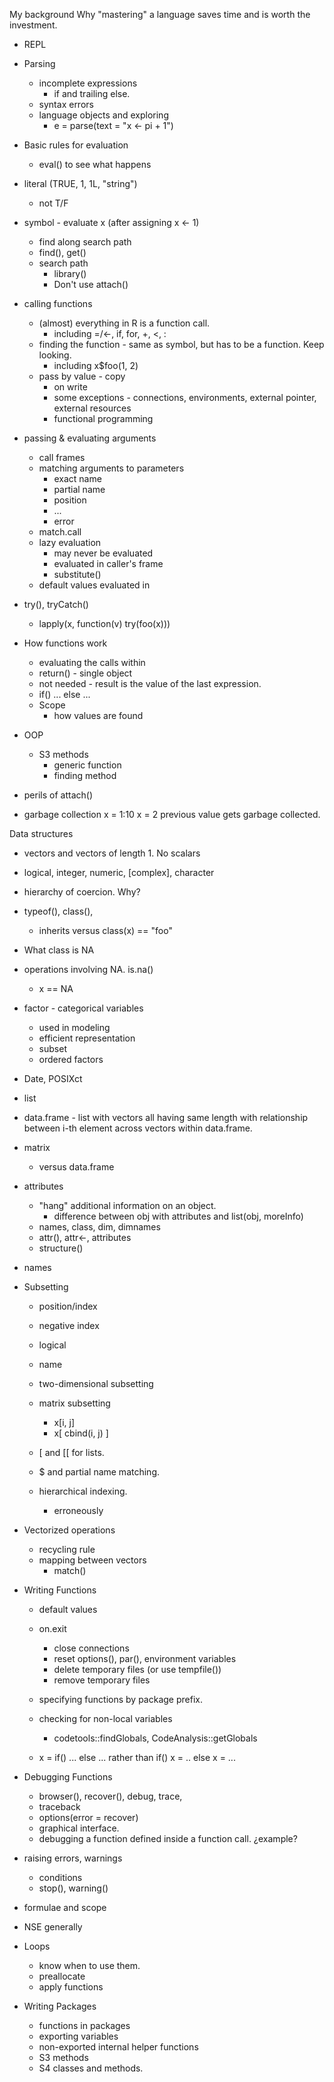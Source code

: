 My background
Why "mastering" a language saves time and is worth the investment.


+ REPL
+ Parsing 
   + incomplete expressions
     + if  and trailing else.
   + syntax errors
   + language objects and exploring
      + e = parse(text = "x <- pi + 1")
     
+ Basic rules for evaluation
  + eval() to see what happens
+ literal  (TRUE, 1, 1L, "string")
  + not T/F
+ symbol - evaluate x (after assigning x <- 1)
  + find along search path
  + find(), get()
  + search path
     + library()
	 + Don't use attach()
+ calling functions  
  + (almost) everything in R is a function call.
     + including =/<-, if, for, +, <, :
  + finding the function - same as symbol, but has to be a function. Keep looking.
     + including x$foo(1, 2)
  + pass by value - copy
     + on write
	 + some exceptions - connections, environments, external pointer, external resources
	 + functional programming
+ passing & evaluating arguments
  + call frames
  + matching arguments to parameters
     + exact name
	 + partial name
	 + position
	 + ...
	 + error
  + match.call
  + lazy evaluation
     + may never be evaluated
	 + evaluated in caller's frame
     + substitute()
  + default values evaluated in 	 
  
+ try(), tryCatch()
    + lapply(x, function(v) try(foo(x)))

+ How functions work
    + evaluating the calls within
	+ return() - single object
	+ not needed - result is the value of the last expression.
	+ if() ... else ...
	+ Scope		 
  	  + how values are found

+ OOP
   + S3 methods
     + generic function
	 + finding method

+ perils of attach()

+ garbage collection
   x = 1:10
   x = 2
   previous value gets garbage collected.

Data structures
 + vectors and vectors of length 1. No scalars
 + logical, integer, numeric, [complex], character
 + hierarchy of coercion. Why?
 + typeof(), class(), 
   + inherits versus class(x) == "foo" 
 + What class is NA
 + operations involving NA. is.na()
    + x == NA
 + factor - categorical variables
    + used in modeling
    + efficient representation
	+ subset
	+ ordered factors
 + Date, POSIXct	
 + list
 + data.frame - list with vectors all having same length with relationship between i-th element
   across vectors within data.frame.
 + matrix
   + versus data.frame
 + attributes
   + "hang" additional information on an object.
     + difference between  obj with attributes and list(obj, moreInfo)
   + names, class, dim, dimnames
   + attr(), attr<-, attributes
   + structure()
 + names
 
+ Subsetting
   + position/index
   + negative index
   + logical
   + name
   + two-dimensional subsetting
   + matrix subsetting
      + x[i, j]
	  + x[ cbind(i, j) ]
   + [ and [[ for lists.
   + $ and partial name matching.
   
   + hierarchical indexing.
      + erroneously

+ Vectorized operations
  + recycling rule
  + mapping between vectors
     + match()



+ Writing Functions 
  + default values
  + on.exit
     + close connections
	 + reset options(), par(), environment variables
	 + delete temporary files (or use tempfile())
	 + remove temporary files
  + specifying functions by package prefix.
  + checking for non-local variables
     + codetools::findGlobals, CodeAnalysis::getGlobals  
	 
  +  x = if() ... else	... rather than
         if() x = .. else x = ...

+ Debugging Functions
  + browser(), recover(), debug, trace, 
  + traceback
  + options(error = recover)
  + graphical interface.
  + debugging a function defined inside a function call.
    ¿example?

+ raising errors, warnings
   + conditions
   + stop(), warning()

+ formulae and scope

+ NSE generally

+ Loops
  + know when to use them.
  + preallocate
  + apply functions

+ Writing Packages
  + functions in packages
  + exporting variables
  + non-exported internal helper functions
  + S3 methods
  + S4 classes and methods.
